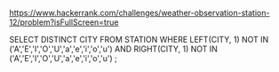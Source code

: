 https://www.hackerrank.com/challenges/weather-observation-station-12/problem?isFullScreen=true

SELECT DISTINCT CITY FROM STATION WHERE LEFT(CITY, 1) NOT IN ('A','E','I','O','U','a','e','i','o','u') AND RIGHT(CITY, 1) NOT IN ('A','E','I','O','U','a','e','i','o','u') ;